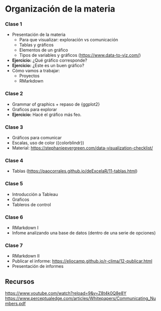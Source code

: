 # Organización de la materia

### Clase 1

* Presentación de la materia
    - Para que visualizar: exploración vs comunicación
    - Tablas y gráficos
    - Elementos de un gráfico
    - Tipos de variables y gráficos (https://www.data-to-viz.com/)
* **Ejercicio:** ¿Qué gráfico corresponde?
* **Ejercicio:** ¿Este es un buen gráfico?
* Cómo vamos a trabajar: 
    - Proyectos 
    - RMarkdown 


### Clase 2

* Grammar of graphics + repaso de {ggplot2}
* Graficos para explorar
* **Ejercicio:** Hacé el gráfico más feo.

### Clase 3

* Gráficos para comunicar 
* Escalas, uso de color ({colorblindr})
* Material: https://stephanieevergreen.com/data-visualization-checklist/

### Clase 4

* Tablas (https://paocorrales.github.io/deExcelaR/11-tablas.html)

### Clase 5

* Introducción a Tableau
* Graficos
* Tableros de control

### Clase 6

* RMarkdown I
* Infome analizando una base de datos (dentro de una serie de opciones)

### Clase 7

* RMarkdown II
* Publicar el informe: https://eliocamp.github.io/r-clima/12-publicar.html
* Presentación de informes


## Recursos

https://www.youtube.com/watch?reload=9&v=Z8t4k0Q8e8Y
https://www.perceptualedge.com/articles/Whitepapers/Communicating_Numbers.pdf

